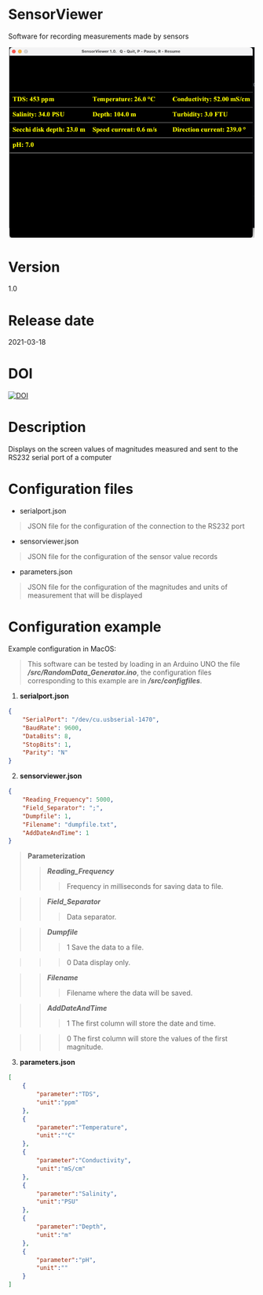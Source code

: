 # SensorViewer

Software for recording measurements made by sensors

<p align="center">
<img src="/image/SensorViewer_Screenshot.png" width="500">
</p>

# Version

1.0

# Release date

2021-03-18

# DOI

[![DOI](https://zenodo.org/badge/DOI/10.5281/zenodo.7955233.svg)](https://doi.org/10.5281/zenodo.7955233)

# Description

Displays on the screen values of magnitudes measured and sent to the RS232 serial port of a computer  

# Configuration files

- serialport.json
> JSON file for the configuration of the connection to the RS232 port
- sensorviewer.json
> JSON file for the configuration of the sensor value records
- parameters.json
> JSON file for the configuration of the magnitudes and units of measurement that will be displayed

# Configuration example

Example configuration in MacOS: 

> This software can be tested by loading in an Arduino UNO the file ***/src/RandomData_Generator.ino***, the configuration files corresponding to this example are in ***/src/configfiles***.

1. **serialport.json**

```json
{
    "SerialPort": "/dev/cu.usbserial-1470",
    "BaudRate": 9600,
    "DataBits": 8,
    "StopBits": 1,
    "Parity": "N"
}     
```

2. **sensorviewer.json**

```json
{
    "Reading_Frequency": 5000,
    "Field_Separator": ";",
    "Dumpfile": 1,
    "Filename": "dumpfile.txt",
    "AddDateAndTime": 1
}
```
> **Parameterization**
>> ***Reading_Frequency***
>>> Frequency in milliseconds for saving data to file.

>> ***Field_Separator***
>>> Data separator.

>> ***Dumpfile***
>>> 1 Save the data to a file.

>>> 0 Data display only.

>> ***Filename***
>>> Filename where the data will be saved.

>> ***AddDateAndTime***
>>> 1 The first column will store the date and time.

>>> 0 The first column will store the values of the first magnitude.

3. **parameters.json**

```json
[
    {
        "parameter":"TDS",
        "unit":"ppm"
    },
    {
        "parameter":"Temperature",
        "unit":"°C"
    },
    {
        "parameter":"Conductivity",
        "unit":"mS/cm"
    },
    {
        "parameter":"Salinity",
        "unit":"PSU"
    },
    {
        "parameter":"Depth",
        "unit":"m"
    },
    {
        "parameter":"pH",
        "unit":""
    }
] 
```
